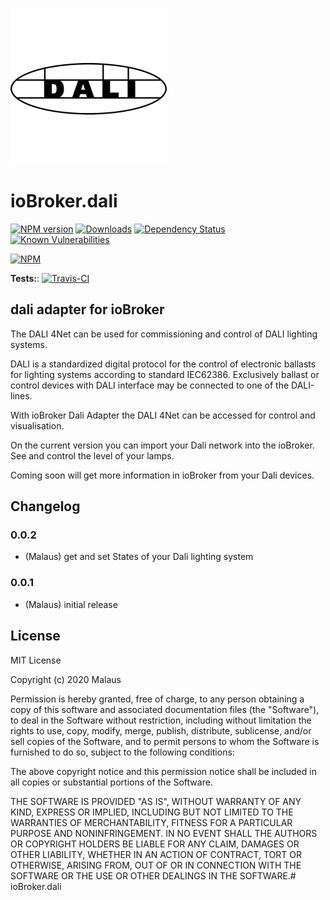 ![Logo](admin/dali.png)
# ioBroker.dali

[![NPM version](http://img.shields.io/npm/v/iobroker.dali.svg)](https://www.npmjs.com/package/iobroker.dali)
[![Downloads](https://img.shields.io/npm/dm/iobroker.dali.svg)](https://www.npmjs.com/package/iobroker.dali)
[![Dependency Status](https://img.shields.io/david/Malaus-io/iobroker.dali.svg)](https://david-dm.org/Malaus-io/iobroker.dali)
[![Known Vulnerabilities](https://snyk.io/test/github/Malaus-io/ioBroker.dali/badge.svg)](https://snyk.io/test/github/Malaus-io/ioBroker.dali)

[![NPM](https://nodei.co/npm/iobroker.dali.png?downloads=true)](https://nodei.co/npm/iobroker.dali/)

**Tests:**: [![Travis-CI](http://img.shields.io/travis/Malaus-io/ioBroker.dali/master.svg)](https://travis-ci.org/Malaus-io/ioBroker.dali)

## dali adapter for ioBroker

The DALI 4Net can be used for commissioning and control of DALI lighting systems.

DALI is a standardized digital protocol for the control of electronic ballasts for lighting systems according to standard IEC62386. Exclusively ballast or control devices with DALI interface may be connected to one of the DALI-lines.

With ioBroker Dali Adapter the DALI 4Net can be accessed for control and visualisation.

On the current version you can import your Dali network into the ioBroker. See and control the level of your lamps.

Coming soon will get more information in ioBroker from your Dali devices.


## Changelog

### 0.0.2
* (Malaus) get and set States of your Dali lighting system

### 0.0.1
* (Malaus) initial release

## License
MIT License

Copyright (c) 2020 Malaus

Permission is hereby granted, free of charge, to any person obtaining a copy
of this software and associated documentation files (the "Software"), to deal
in the Software without restriction, including without limitation the rights
to use, copy, modify, merge, publish, distribute, sublicense, and/or sell
copies of the Software, and to permit persons to whom the Software is
furnished to do so, subject to the following conditions:

The above copyright notice and this permission notice shall be included in all
copies or substantial portions of the Software.

THE SOFTWARE IS PROVIDED "AS IS", WITHOUT WARRANTY OF ANY KIND, EXPRESS OR
IMPLIED, INCLUDING BUT NOT LIMITED TO THE WARRANTIES OF MERCHANTABILITY,
FITNESS FOR A PARTICULAR PURPOSE AND NONINFRINGEMENT. IN NO EVENT SHALL THE
AUTHORS OR COPYRIGHT HOLDERS BE LIABLE FOR ANY CLAIM, DAMAGES OR OTHER
LIABILITY, WHETHER IN AN ACTION OF CONTRACT, TORT OR OTHERWISE, ARISING FROM,
OUT OF OR IN CONNECTION WITH THE SOFTWARE OR THE USE OR OTHER DEALINGS IN THE
SOFTWARE.# ioBroker.dali
